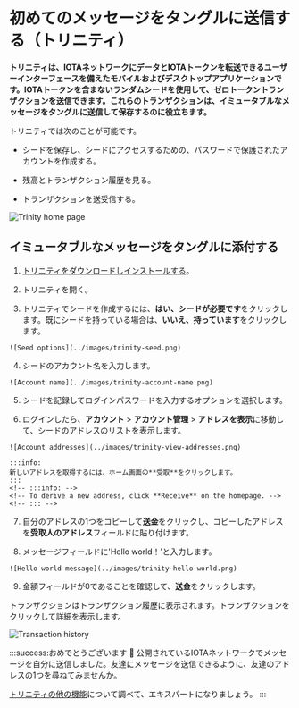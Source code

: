# 初めてのメッセージをタングルに送信する（トリニティ）
<!-- # Send your first message to the Tangle (Trinity) -->

**トリニティは、IOTAネットワークにデータとIOTAトークンを転送できるユーザーインターフェースを備えたモバイルおよびデスクトップアプリケーションです。IOTAトークンを含まないランダムシードを使用して、ゼロトークントランザクションを送信できます。これらのトランザクションは、イミュータブルなメッセージをタングルに送信して保存するのに役立ちます。**
<!-- **Trinity is a mobile and desktop application with a user interface that allows you to transfer data and IOTA tokens in an IOTA network. A zero-value transaction can be sent using a random seed that doesn't contain IOTA tokens. These transactions are useful for sending and storing immutable messages on the Tangle.** -->

トリニティでは次のことが可能です。
<!-- Trinity allows you to do the following: -->

* シードを保存し、シードにアクセスするための、パスワードで保護されたアカウントを作成する。
<!-- * Create a password-protected account to store and access your seeds -->
* 残高とトランザクション履歴を見る。
<!-- * Read your balance and transaction history -->
* トランザクションを送受信する。
<!-- * Send and receive transactions -->

![Trinity home page](../images/trinity-home.jpg)

## イミュータブルなメッセージをタングルに添付する
<!-- ## Attach an immutable message to the Tangle -->

1. [トリニティをダウンロードしインストールする](https://trinity.iota.org/)。
<!-- 1. [Download and install Trinity](https://trinity.iota.org/) -->

2. トリニティを開く。
<!-- 2. Open Trinity -->

3. トリニティでシードを作成するには、**はい、シードが必要です**をクリックします。既にシードを持っている場合は、**いいえ、持っています**をクリックします。
  <!-- 3. To create a seed in Trinity, click **Yes, I need a seed**. If you already have a seed, click **No, I have one**. -->

    ![Seed options](../images/trinity-seed.png)

4. シードのアカウント名を入力します。
  <!-- 4. Enter an account name for your seed -->

    ![Account name](../images/trinity-account-name.png)

5. シードを記録してログインパスワードを入力するオプションを選択します。
  <!-- 5. Select an option to record your seed and enter a login password -->

6. ログインしたら、**アカウント** > **アカウント管理** > **アドレスを表示**に移動して、シードのアドレスのリストを表示します。
  <!-- 6. After you've logged in, go to **Account** > **Account management** > **View addresses** to see a list of your seed's addresses. -->

    ![Account addresses](../images/trinity-view-addresses.png)

    :::info:
    新しいアドレスを取得するには、ホーム画面の**受取**をクリックします。
    :::
    <!-- :::info: -->
    <!-- To derive a new address, click **Receive** on the homepage. -->
    <!-- ::: -->

7. 自分のアドレスの1つをコピーして**送金**をクリックし、コピーしたアドレスを**受取人のアドレス**フィールドに貼り付けます。
<!-- 7. Copy one of your addresses, click **Send**, and paste the address into the RECIPIENT ADDRESS field -->

8. メッセージフィールドに'Hello world！'と入力します。
  <!-- 8. Enter 'Hello world!' in the MESSAGE field -->

    ![Hello world message](../images/trinity-hello-world.png)

9. 金額フィールドが0であることを確認して、**送金**をクリックします。
<!-- 9. Make sure that the AMOUNT field is 0 and click **Send** -->

トランザクションはトランザクション履歴に表示されます。トランザクションをクリックして詳細を表示します。
<!-- Your transaction will appear in your transaction history. Click the transaction to display its details. -->

![Transaction history](../images/trinity-receive-message.png)

:::success:おめでとうございます :tada:
公開されているIOTAネットワークでメッセージを自分に送信しました。友達にメッセージを送信できるように、友達のアドレスの1つを尋ねてみませんか。

[トリニティの他の機能](root://trinity/0.1/introduction/overview.md)について調べて、エキスパートになりましょう。
:::
<!-- :::success:Congratulations :tada: -->
<!-- You've just sent yourself a message that's now public on the IOTA network. Why not ask your friends for one of their addresses so you can send them messages. -->
<!--  -->
<!-- [Find out about the other features of Trinity](root://trinity/0.1/introduction/overview.md) and become an expert. -->
<!-- ::: -->
